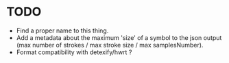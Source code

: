 # TODO

- Find a proper name to this thing.
- Add a metadata about the maximum 'size' of a symbol to the json output (max number of strokes / max stroke size / max samplesNumber).
- Format compatibility with detexify/hwrt ?
